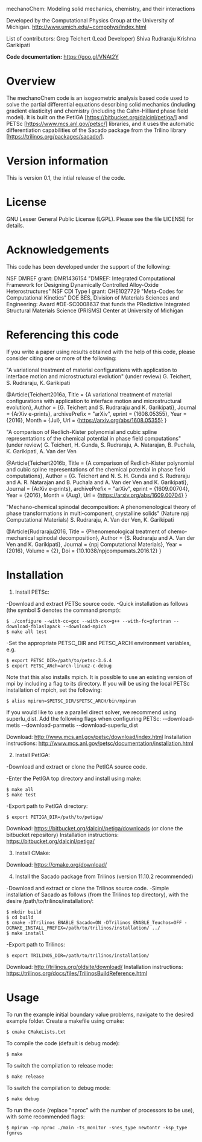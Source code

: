 mechanoChem: Modeling solid mechanics, chemistry, and their interactions

Developed by the Computational Physics Group at the University of Michigan. 
http://www.umich.edu/~compphys/index.html

List of contributors:
Greg Teichert (Lead Developer)
Shiva Rudraraju
Krishna Garikipati

<B>Code documentation:</B> https://goo.gl/VNAt2Y <br>

Overview
=======================================================================
The mechanoChem code is an isogeometric analysis based code used to solve the partial differential equations describing solid mechanics (including gradient elasticity) and chemistry (including the Cahn-Hilliard phase field model). It is built on the PetIGA [https://bitbucket.org/dalcinl/petiga/] and PETSc [https://www.mcs.anl.gov/petsc/] libraries, and it uses the automatic differentiation capabilities of the Sacado package from the Trilino library [https://trilinos.org/packages/sacado/].


Version information
=======================================================================
This is version 0.1, the intial release of the code.


License
=======================================================================
GNU Lesser General Public License (LGPL). Please see the file LICENSE for details.


Acknowledgements
=======================================================================
This code has been developed under the support of the following:

NSF DMREF grant: DMR1436154 "DMREF: Integrated Computational Framework for Designing Dynamically Controlled Alloy-Oxide Heterostructures"
NSF CDI Type I grant: CHE1027729 "Meta-Codes for Computational Kinetics"
DOE BES, Division of Materials Sciences and Engineering: Award #DE-SC0008637 that funds the PRedictive Integrated Structural Materials Science (PRISMS) Center at University of Michigan


Referencing this code
=======================================================================
If you write a paper using results obtained with the help of this code,  please consider citing one or more of the following:

"A variational treatment of material configurations with application to interface motion and microstructural evolution" (under review)
G. Teichert, S. Rudraraju, K. Garikipati 

@Article{Teichert2016a,
  Title                    = {A variational treatment of material configurations with application to interface motion and microstructural evolution},
  Author                   = {G. Teichert and S. Rudraraju and K. Garikipati},
  Journal                  = {ArXiv e-prints},
  archivePrefix            = "arXiv",
  eprint                   = {1608.05355},
  Year                     = {2016},
  Month                    = {Jul},
  Url                      = {https://arxiv.org/abs/1608.05355}
}

"A comparison of Redlich-Kister polynomial and cubic spline representations of the chemical potential in phase field computations" (under review)
G. Teichert, H. Gunda, S. Rudraraju, A. Natarajan, B. Puchala, K. Garikipati, A. Van der Ven

@Article{Teichert2016b,
  Title                    = {A comparison of Redlich-Kister polynomial and cubic spline representations of the chemical potential in phase field computations},
  Author                   = {G. Teichert and N. S. H. Gunda and S. Rudraraju and A. R. Natarajan and B. Puchala and A. Van der Ven and K. Garikipati},
  Journal                  = {ArXiv e-prints},
  archivePrefix            = "arXiv",
  eprint                   = {1609.00704},
  Year                     = {2016},
  Month                    = {Aug},
  Url                      = {https://arxiv.org/abs/1609.00704}
}

"Mechano-chemical spinodal decomposition: A phenomenological theory of phase transformations in multi-component, crystalline solids" (Nature npj Computational Materials)
S. Rudraraju, A. Van der Ven, K. Garikipati 

@Article{Rudraraju2016,
  Title                    = {Phenomenological treatment of chemo-mechanical spinodal decomposition},
  Author                   = {S. Rudraraju and A. Van der Ven and K. Garikipati},
  Journal                  = {npj Computational Materials},
  Year                     = {2016},
  Volume                   = {2},
  Doi                      = {10.1038/npjcompumats.2016.12}
}


Installation
=======================================================================
1) Install PETSc:

-Download and extract PETSc source code.
-Quick installation as follows (the symbol $ denotes the command prompt):

	$ ./configure --with-cc=gcc --with-cxx=g++ --with-fc=gfortran --download-fblaslapack --download-mpich
	$ make all test

-Set the appropriate PETSC_DIR and PETSC_ARCH environment variables, e.g.

	$ export PETSC_DIR=/path/to/petsc-3.6.4
	$ export PETSC_ARch=arch-linux2-c-debug

Note that this also installs mpich. It is possible to use an existing version of mpi by including a flag to its directory. If you will be using the local PETSc installation of mpich, set the following:

	$ alias mpirun=$PETSC_DIR/$PETSC_ARCH/bin/mpirun

If you would like to use a parallel direct solver, we recommend using superlu_dist. Add the following flags when configuring PETSc: --download-metis --download-parmetis --download-superlu_dist

Download: http://www.mcs.anl.gov/petsc/download/index.html
Installation instructions: http://www.mcs.anl.gov/petsc/documentation/installation.html


2) Install PetIGA:

-Download and extract or clone the PetIGA source code.

-Enter the PetIGA top directory and install using make:

	$ make all
	$ make test

-Export path to PetIGA directory:

	$ export PETIGA_DIR=/path/to/petiga/

Download: https://bitbucket.org/dalcinl/petiga/downloads (or clone the bitbucket repository)
Installation instructions: https://bitbucket.org/dalcinl/petiga/


3) Install CMake:

Download: https://cmake.org/download/


4) Install the Sacado package from Trilinos (version 11.10.2 recommended)

-Download and extract or clone the Trilinos source code.
-Simple installation of Sacado as follows (from the Trilinos top directory), with the desire /path/to/trilinos/installation/:

	$ mkdir build
	$ cd build
	$ cmake -DTrilinos_ENABLE_Sacado=ON -DTrilinos_ENABLE_Teuchos=OFF -DCMAKE_INSTALL_PREFIX=/path/to/trilinos/installation/ ../
	$ make install

-Export path to Trilinos:

	$ export TRILINOS_DIR=/path/to/trilinos/installation/

Download: http://trilinos.org/oldsite/download/
Installation instructions: https://trilinos.org/docs/files/TrilinosBuildReference.html


Usage
=======================================================================
To run the example initial boundary value problems, navigate to the desired example folder. Create a makefile using cmake:

	$ cmake CMakeLists.txt

To compile the code (default is debug mode):

	$ make

To switch the compilation to release mode:

	$ make release

To switch the compilation to debug mode:

	$ make debug

To run the code (replace "nproc" with the number of processors to be use), with some recommended flags:

	$ mpirun -np nproc ./main -ts_monitor -snes_type newtontr -ksp_type fgmres

